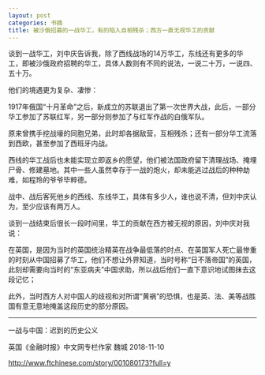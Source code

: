```yaml
---
layout: post
categories: 书摘
title: 被沙俄招募的一战华工，有的陷入自相残杀；西方一直无视华工的贡献
---
```


谈到一战华工，刘中庆告诉我，除了西线战场的14万华工，东线还有更多的华工，即被沙俄政府招聘的华工，具体人数则有不同的说法，一说二十万，一说四、五十万。

他们的境遇更为复杂、凄惨：

1917年俄国“十月革命”之后，新成立的苏联退出了第一次世界大战，此后，一部分华工参加了苏联红军，另一部分则参加了与红军作战的白俄军队。

原来曾携手挖战壕的同胞兄弟，此时却各据敌营，互相残杀；还有一部分华工流落到西欧，甚至参加了西班牙内战。

西线的华工战后也未能实现立即返乡的愿望，他们被法国政府留下清理战场、掩埋尸骨、修建墓地。其中一些人虽然幸存于一战的炮火，却未能逃过战后的种种劫难，如程玲的爷爷毕粹德。

战中、战后客死他乡的西线、东线华工，具体有多少人，谁也说不清，但刘中庆认为，至少应该有两万人。

谈到一战结束后很长一段时间里，华工的贡献在西方被无视的原因，刘中庆对我说：

在英国，是因为当时的英国统治精英在战争最低落的时点、在英国军人死亡最惨重的时刻从中国招募了华工，他们不想让外界知道，当时号称“日不落帝国”的英国，此刻却需要向当时的“东亚病夫”中国求助，所以战后他们一直下意识地试图抹去这段记忆；

此外，当时西方人对中国人的歧视和对所谓“黄祸”的恐惧，也是英、法、美等战胜国有意无意地掩盖这段历史的部分原因。

---

一战与中国：迟到的历史公义

英国《金融时报》中文网专栏作家 魏城 2018-11-10

http://www.ftchinese.com/story/001080173?full=y